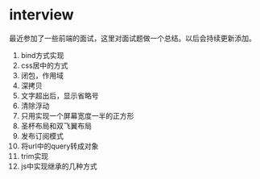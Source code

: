 # interview

最近参加了一些前端的面试，这里对面试题做一个总结。以后会持续更新添加。
1. bind方式实现
2. css居中的方式
3. 闭包，作用域
4. 深拷贝
5. 文字超出后，显示省略号
6. 清除浮动
7. 只用实现一个屏幕宽度一半的正方形
8. 圣杯布局和双飞翼布局
9. 发布订阅模式
10. 将url中的query转成对象
11. trim实现
12. js中实现继承的几种方式